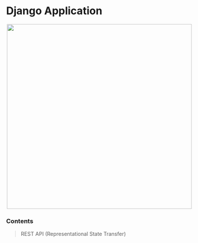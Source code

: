 # Django Application

<p align="center">
 <img src="https://user-images.githubusercontent.com/53357210/117005299-089e0880-ad22-11eb-96c6-da413cc40dbc.png"  width="500" />
</p>

### Contents

> REST API (Representational State Transfer)  
